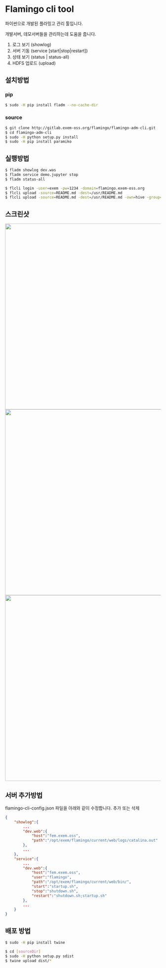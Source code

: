 # Flamingo cli tool

파이썬으로 개발된 플라밍고 관리 툴입니다.

개발서버, 데모서버들을 관리하는데 도움을 줍니다.

1. 로그 보기 (showlog)
2. 서버 기동 (service [start|stop|restart])
3. 상태 보기 (status | status-all)
4. HDFS 업로드 (upload)

## 설치방법
### pip
```bash
$ sudo -H pip install fladm --no-cache-dir
```

### source
```bash
$ git clone http://gitlab.exem-oss.org/flamingo/flamingo-adm-cli.git
$ cd flamingo-adm-cli
$ sudo -H python setup.py install
$ sudo -H pip install paramiko
```

## 실행방법
```bash
$ fladm showlog dev.was
$ fladm service demo.jupyter stop
$ fladm status-all

$ flcli login -user=exem -pw=1234 -domain=flamingo.exem-oss.org
$ flcli upload -source=README.md -dest=/usr/README.md
$ flcli upload -source=README.md -dest=/usr/README.md -own=hive -group=hive -permission=755
```

## 스크린샷
<img src="capture/showlog_exam_01.png" width="600" />
<img src="capture/service_exam_01.png" width="600" />
<img src="capture/status-all_exam_01.png" width="600" />

## 서버 추가방법
flamingo-cli-config.json 파일을 아래와 같이 수정합니다. 추가 또는 삭제
```json
{
    "showlog":{
        ...
        "dev.web":{
            "host":"fem.exem.oss",
            "path":"/opt/exem/flamingo/current/web/logs/catalina.out"
        },
        ...
    },
    "service":{
        ...
        "dev.web":{
            "host":"fem.exem.oss",
            "user":"flamingo",
            "path":"/opt/exem/flamingo/current/web/bin/",
            "start":"startup.sh",
            "stop":"shutdown.sh",
            "restart":"shutdown.sh;startup.sh"
        },
        ...
    }
}
```


## 배포 방법
```bash
$ sudo -H pip install twine
```

```bash
$ cd [sourceDir]
$ sudo -H python setup.py sdist
$ twine upload dist/*
```